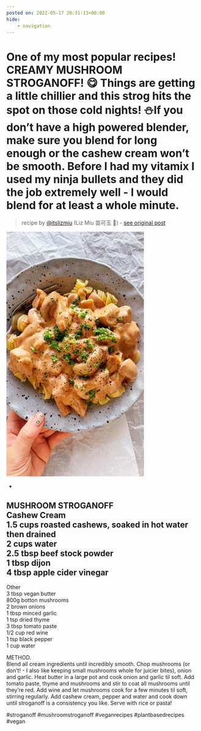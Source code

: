 ```yaml
---
posted on: 2022-05-17 20:31:13+00:00
hide:
    - navigation
---
```


# One of my most popular recipes! CREAMY MUSHROOM STROGANOFF! 😋 Things are getting a little chillier and this strog hits the spot on those cold nights! ⛄️If you don’t have a high powered blender, make sure you blend for long enough or the cashew cream won’t be smooth. Before I had my vitamix I used my ninja bullets and they did the job extremely well - I would blend for at least a whole minute.  

> recipe by [@itslizmiu](https://www.instagram.com/itslizmiu/) 
(Liz Miu 苗可玉 🍐) - [see original post](https://instagram.com/p/CdrDIbsJjPA)

![](../img/itslizmiu_17-05-2022_2005.png)

-  
MUSHROOM STROGANOFF  
Cashew Cream  
1.5 cups roasted cashews, soaked in hot water then drained   
2 cups water  
2.5 tbsp beef stock powder  
1 tbsp dijon   
4 tbsp apple cider vinegar  
-  
Other  
3 tbsp vegan butter  
800g botton mushrooms  
2 brown onions  
1 tbsp minced garlic  
1 tsp dried thyme  
3 tbsp tomato paste  
1/2 cup red wine   
1 tsp black pepper   
1 cup water  
  
METHOD.  
Blend all cream ingredients until incredibly smooth. Chop mushrooms (or don’t! - I also like keeping small mushrooms whole for juicier bites), onion and garlic. Heat butter in a large pot and cook onion and garlic til soft. Add tomato paste, thyme and mushrooms and stir to coat all mushrooms until they’re red. Add wine and let mushrooms cook for a few minutes til soft, stirring regularly. Add cashew cream, pepper and water and cook down until stroganoff is a consistency you like. Serve with rice or pasta!   
  
\#stroganoff \#mushroomstroganoff \#veganrecipes \#plantbasedrecipes \#vegan   
